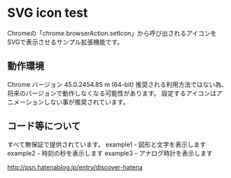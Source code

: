 # SVG icon test
Chromeの「chrome.browserAction.setIcon」から呼び出されるアイコンをSVGで表示させるサンプル拡張機能です。

## 動作環境
Chrome バージョン 45.0.2454.85 m (64-bit)
推奨される利用方法ではない為、将来のバージョンで動作しなくなる可能性があります。
設定するアイコンはアニメーションしない事が推奨されています。

## コード等について
すべて無保証で提供されています。
example1 - 図形と文字を表示します
example2 - 時刻の秒を表示します
example3 - アナログ時計を表示します

http://psn.hatenablog.jp/entry/discover-hatena
